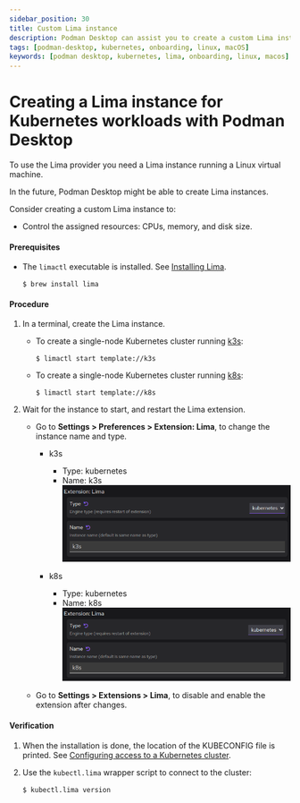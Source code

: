 ```yaml
---
sidebar_position: 30
title: Custom Lima instance
description: Podman Desktop can assist you to create a custom Lima instance on Linux and macOS.
tags: [podman-desktop, kubernetes, onboarding, linux, macOS]
keywords: [podman desktop, kubernetes, lima, onboarding, linux, macos]
---
```


# Creating a Lima instance for Kubernetes workloads with Podman Desktop

To use the Lima provider you need a Lima instance running a Linux virtual machine.

In the future, Podman Desktop might be able to create Lima instances.

Consider creating a custom Lima instance to:

- Control the assigned resources: CPUs, memory, and disk size.

#### Prerequisites

- The `limactl` executable is installed.
  See [Installing Lima](https://lima-vm.io/docs/installation/).

  ```shell-session
  $ brew install lima
  ```

#### Procedure

1. In a terminal, create the Lima instance.

   - To create a single-node Kubernetes cluster running [k3s](https://k3s.io/):

     ```shell-session
     $ limactl start template://k3s
     ```

   - To create a single-node Kubernetes cluster running [k8s](https://k8s.io/):

     ```shell-session
     $ limactl start template://k8s
     ```

2. Wait for the instance to start, and restart the Lima extension.

   - Go to **<icon icon="fa-solid fa-cog" size="lg" /> Settings > Preferences > Extension: Lima**, to change the instance name and type.

     - k3s

       - Type: kubernetes
       - Name: k3s
         ![Lima preferences k3s](img/lima-preferences-k3s.png)

     - k8s

       - Type: kubernetes
       - Name: k8s
         ![Lima preferences k8s](img/lima-preferences-k8s.png)

   - Go to **<icon icon="fa-solid fa-cog" size="lg" /> Settings > Extensions > Lima**, to disable and enable the extension after changes.

#### Verification

1. When the installation is done, the location of the KUBECONFIG file is printed. See [Configuring access to a Kubernetes cluster](/docs/kubernetes/configuring-access-to-a-kubernetes-cluster).

1. Use the `kubectl.lima` wrapper script to connect to the cluster:

   ```shell-session
   $ kubectl.lima version
   ```
